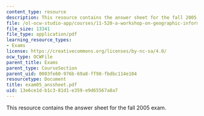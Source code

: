 ```yaml
---
content_type: resource
description: This resource contains the answer sheet for the fall 2005 exam.
file: /ol-ocw-studio-app/courses/11-520-a-workshop-on-geographic-information-systems-fall-2005/13e6ce1db1c381d1e359e9d65567a8a7_exam05_anssheet.pdf
file_size: 13341
file_type: application/pdf
learning_resource_types:
- Exams
license: https://creativecommons.org/licenses/by-nc-sa/4.0/
ocw_type: OCWFile
parent_title: Exams
parent_type: CourseSection
parent_uid: 0003fe60-976b-69a8-ff98-fbdbc114e104
resourcetype: Document
title: exam05_anssheet.pdf
uid: 13e6ce1d-b1c3-81d1-e359-e9d65567a8a7
---
```

This resource contains the answer sheet for the fall 2005 exam.